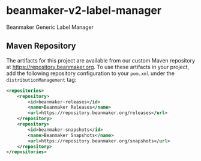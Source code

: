 # beanmaker-v2-label-manager
Beanmaker Generic Label Manager


## Maven Repository
The artifacts for this project are available from our custom Maven repository at https://repository.beanmaker.org.
To use these artifacts in your project, add the following repository configuration to your `pom.xml`
under the `distributionManagement` tag:

```xml
<repositories>
    <repository>
        <id>beanmaker-releases</id>
        <name>Beanmaker Releases</name>
        <url>https://repository.beanmaker.org/releases</url>
    </repository>
    <repository>
        <id>beanmaker-snapshots</id>
        <name>Beanmaker Snapshots</name>
        <url>https://repository.beanmaker.org/snapshots</url>
    </repository>
</repositories>
```
